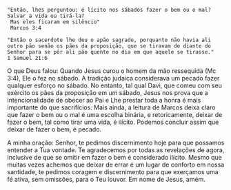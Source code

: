 ```
"Então, lhes perguntou: é lícito nos sábados fazer o bem ou o mal? Salvar a vida ou tirá-la?
 Mas eles ficaram em silêncio"
 Marcos 3:4
```

```
"Então o sacerdote lhe deu o apão sagrado, porquanto não havia ali outro pão senão os pães da proposição, que se tiravam de diante do Senhor para se pôr ali pão quente no dia em que aquele se tirasse."
1 Samuel 21:6
```

O que Deus falou: Quando Jesus curou o homem da mão ressequida (Mc 3:4), Ele o fez no sábado. A tradição judaica considerava um pecado fazer qualquer esforço no sábado. No entanto, tal qual Davi, que comeu com seu exército os pães da proposição em um sábado, Jesus nos prova que a intencionalidade de obecer ao Pai e Lhe prestar toda a honra é mais importante do que sacrifícios. Mais ainda, a leitura de Marcos deixa claro que fazer o bem ou o mal é uma escolha binária, e retoricamente, deixar de fazer o bem, tal como tirar uma vida, é ilícito. Podemos concluir assim que deixar de fazer o bem, é pecado.

A minha oração: Senhor, te pedimos discernimento hoje para que possamos entender a Tua vontade. Te agradecemos por todas as revelações de agora, inclusive de que se omitir em fazer o bem é considerado ilícito. Mesmo que muitas vezes achemos que deixar de errar é um lugar de conforto em nossa santidade, te pedimos coragem e discernimento para que exerçamos uma fé ativa, sem omissões, para o Teu louvor. Em nome de Jesus, amém.